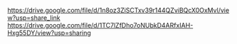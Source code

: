 https://drive.google.com/file/d/1n8oz3ZiSCTxv39r144QZviBQcX0OxMvl/view?usp=share_link
https://drive.google.com/file/d/1TC7lZfDho7oNUbkD4ARfxIAH-Hxg55DY/view?usp=sharing
